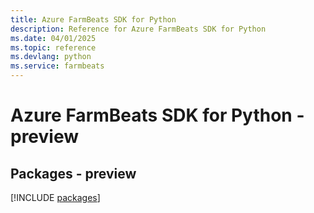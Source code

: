 ```yaml
---
title: Azure FarmBeats SDK for Python
description: Reference for Azure FarmBeats SDK for Python
ms.date: 04/01/2025
ms.topic: reference
ms.devlang: python
ms.service: farmbeats
---
```

# Azure FarmBeats SDK for Python - preview
## Packages - preview
[!INCLUDE [packages](farmbeats-index.md)]